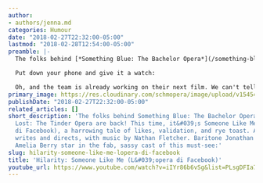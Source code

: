 ```yaml
---
author:
- authors/jenna.md
categories: Humour
date: "2018-02-27T22:32:00-05:00"
lastmod: "2018-02-28T12:54:00-05:00"
preamble: |-
  The folks behind [*Something Blue: The Bachelor Opera*](/something-blue-the-bachelor-opera/) and [*Connection Lost: The Tinder Opera*](/has-everyone-seen-the-tinder-opera/) are back! This time, it's *Someone Like Me* (*L'opera di Facebook*), a harrowing tale of likes, validation, and rye toast. Jonathan Hare and Janet Szepei Todd star in the fab, sassy cast of this must-see, written and directed by [Adam Taylor](https://www.galaxy454.com/) with music by Mannes School of Music grad [Nathan Fletcher](https://www.nathanfletchermusic.com/).

  Put down your phone and give it a watch:

  Oh, and the team is already working on their next film. We can't tell you much, except one word: Rumspringa.
primary_image: https://res.cloudinary.com/schmopera/image/upload/v1545409169/media/webhook-uploads/1519788408389/Facebook-Opera.jpg.jpg
publishDate: "2018-02-27T22:32:00-05:00"
related_articles: []
short_description: 'The folks behind Something Blue: The Bachelor Opera and Connection
  Lost: The Tinder Opera are back! This time, it&#039;s Someone Like Me (L&#039;opera
  di Facebook), a harrowing tale of likes, validation, and rye toast. Adam Taylor
  writes and directs, with music by Nathan Fletcher. Baritone Jonathan Hare and soprano
  Amelia Berry star in the fab, sassy cast of this must-see:'
slug: hilarity-someone-like-me-lopera-di-facebook
title: 'Hilarity: Someone Like Me (L&#039;opera di Facebook)'
youtube_url: https://www.youtube.com/watch?v=iIYr86b6vSg&list=PLsgDFIa7G-3IuExauQL3PJjLLaO0l0QUF&index=1
---
```



